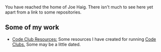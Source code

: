 You have reached the home of Joe Haig. There isn't much to see here yet apart from a link to some repositories.

## Some of my work

- [Code Club Resources:](/Code_Club_Resources/) Some resources I have created for running [Code Clubs.](https://www.codeclub.org.uk) Some may be a little dated.
